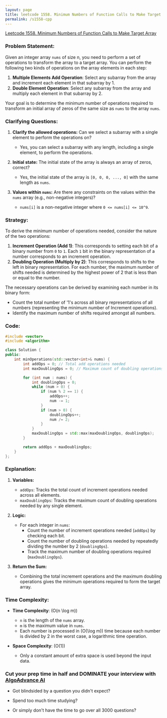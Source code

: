 ```yaml
---
layout: page
title: leetcode 1558. Minimum Numbers of Function Calls to Make Target Array
permalink: /s1558-cpp
---
```

[Leetcode 1558. Minimum Numbers of Function Calls to Make Target Array](https://algoadvance.github.io/algoadvance/l1558)
### Problem Statement:

Given an integer array `nums` of size n, you need to perform a set of operations to transform the array to a target array. You can perform the following two kinds of operations on the array elements in each step:

1. **Multiple Elements Add Operation**: Select any subarray from the array and increment each element in that subarray by 1.
2. **Double Element Operation**: Select any subarray from the array and multiply each element in that subarray by 2.

Your goal is to determine the minimum number of operations required to transform an initial array of zeros of the same size as `nums` to the array `nums`.

### Clarifying Questions:

1. **Clarify the allowed operations:** Can we select a subarray with a single element to perform the operations on?
   - Yes, you can select a subarray with any length, including a single element, to perform the operations.

2. **Initial state:** The initial state of the array is always an array of zeros, correct?
   - Yes, the initial state of the array is `[0, 0, 0, ..., 0]` with the same length as `nums`.

3. **Values within `nums`:** Are there any constraints on the values within the `nums` array (e.g., non-negative integers)?
   - `nums[i]` is a non-negative integer where `0 <= nums[i] <= 10^9`.

### Strategy:

To derive the minimum number of operations needed, consider the nature of the two operations:

1. **Increment Operation (Add 1)**: This corresponds to setting each bit of a binary number from `0` to `1`. Each `1` bit in the binary representation of a number corresponds to an increment operation.
2. **Doubling Operation (Multiply by 2)**: This corresponds to shifts to the left in binary representation. For each number, the maximum number of shifts needed is determined by the highest power of 2 that is less than or equal to the number.

The necessary operations can be derived by examining each number in its binary form:
- Count the total number of '1's across all binary representations of all numbers (representing the minimum number of Increment operations).
- Identify the maximum number of shifts required amongst all numbers.

### Code:

```cpp
#include <vector>
#include <algorithm>

class Solution {
public:
    int minOperations(std::vector<int>& nums) {
        int addOps = 0; // Total add operations needed
        int maxDoublingOps = 0; // Maximum count of doubling operations needed on any element

        for (int num : nums) {
            int doublingOps = 0;
            while (num > 0) {
                if (num % 2 == 1) {
                    addOps++;
                    num -= 1;
                }
                if (num > 0) {
                    doublingOps++;
                    num /= 2;
                }
            }
            maxDoublingOps = std::max(maxDoublingOps, doublingOps);
        }

        return addOps + maxDoublingOps;
    }
};
```

### Explanation:

1. **Variables:**
   - `addOps`: Tracks the total count of increment operations needed across all elements.
   - `maxDoublingOps`: Tracks the maximum count of doubling operations needed by any single element.

2. **Logic:**
   - For each integer in `nums`:
     - Count the number of increment operations needed (`addOps`) by checking each bit.
     - Count the number of doubling operations needed by repeatedly dividing the number by 2 (`doublingOps`).
     - Track the maximum number of doubling operations required (`maxDoublingOps`).

3. **Return the Sum:**
   - Combining the total increment operations and the maximum doubling operations gives the minimum operations required to form the target array.

### Time Complexity:

- **Time Complexity**: \(O(n \log m)\)
  - `n` is the length of the `nums` array.
  - `m` is the maximum value in `nums`.
  - Each number is processed in \(O(\log m)\) time because each number is divided by 2 in the worst case, a logarithmic time operation.

- **Space Complexity**: \(O(1)\)
  - Only a constant amount of extra space is used beyond the input data.


### Cut your prep time in half and DOMINATE your interview with [AlgoAdvance AI](https://algoAdvance.com)

- Got blindsided by a question you didn't expect?

- Spend too much time studying?

- Or simply don't have the time to go over all 3000 questions?

